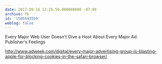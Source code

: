 ```yaml
---
date: 2017-09-16 13:25:59.000000000 -07:00
archive: fb
id: '1505593559'
weblog: false
---
```


Every Major Web User Doesn't Give a Hoot About Every Major Ad Publisher's Feelings

http://www.adweek.com/digital/every-major-advertising-group-is-blasting-apple-for-blocking-cookies-in-the-safari-browser/
